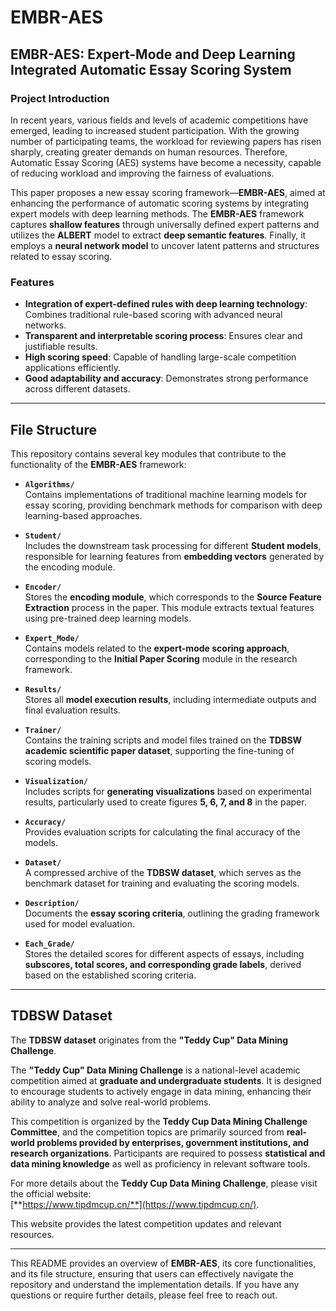 # EMBR-AES
## EMBR-AES: Expert-Mode and Deep Learning Integrated Automatic Essay Scoring System

### Project Introduction

In recent years, various fields and levels of academic competitions have emerged, leading to increased student participation. With the growing number of participating teams, the workload for reviewing papers has risen sharply, creating greater demands on human resources. Therefore, Automatic Essay Scoring (AES) systems have become a necessity, capable of reducing workload and improving the fairness of evaluations.

This paper proposes a new essay scoring framework—**EMBR-AES**, aimed at enhancing the performance of automatic scoring systems by integrating expert models with deep learning methods. The **EMBR-AES** framework captures **shallow features** through universally defined expert patterns and utilizes the **ALBERT** model to extract **deep semantic features**. Finally, it employs a **neural network model** to uncover latent patterns and structures related to essay scoring.

### Features
- **Integration of expert-defined rules with deep learning technology**: Combines traditional rule-based scoring with advanced neural networks.
- **Transparent and interpretable scoring process**: Ensures clear and justifiable results.
- **High scoring speed**: Capable of handling large-scale competition applications efficiently.
- **Good adaptability and accuracy**: Demonstrates strong performance across different datasets.

---

## File Structure

This repository contains several key modules that contribute to the functionality of the **EMBR-AES** framework:

- **`Algorithms/`**  
  Contains implementations of traditional machine learning models for essay scoring, providing benchmark methods for comparison with deep learning-based approaches.

- **`Student/`**  
  Includes the downstream task processing for different **Student models**, responsible for learning features from **embedding vectors** generated by the encoding module.

- **`Encoder/`**  
  Stores the **encoding module**, which corresponds to the **Source Feature Extraction** process in the paper. This module extracts textual features using pre-trained deep learning models.

- **`Expert_Mode/`**  
  Contains models related to the **expert-mode scoring approach**, corresponding to the **Initial Paper Scoring** module in the research framework.

- **`Results/`**  
  Stores all **model execution results**, including intermediate outputs and final evaluation results.

- **`Trainer/`**  
  Contains the training scripts and model files trained on the **TDBSW academic scientific paper dataset**, supporting the fine-tuning of scoring models.

- **`Visualization/`**  
  Includes scripts for **generating visualizations** based on experimental results, particularly used to create figures **5, 6, 7, and 8** in the paper.

- **`Accuracy/`**  
  Provides evaluation scripts for calculating the final accuracy of the models.

- **`Dataset/`**  
  A compressed archive of the **TDBSW dataset**, which serves as the benchmark dataset for training and evaluating the scoring models.

- **`Description/`**  
  Documents the **essay scoring criteria**, outlining the grading framework used for model evaluation.

- **`Each_Grade/`**  
  Stores the detailed scores for different aspects of essays, including **subscores, total scores, and corresponding grade labels**, derived based on the established scoring criteria.

---

## **TDBSW Dataset**
The **TDBSW dataset** originates from the **"Teddy Cup" Data Mining Challenge**. 

The **"Teddy Cup" Data Mining Challenge** is a national-level academic competition aimed at **graduate and undergraduate students**. It is designed to encourage students to actively engage in data mining, enhancing their ability to analyze and solve real-world problems. 

This competition is organized by the **Teddy Cup Data Mining Challenge Committee**, and the competition topics are primarily sourced from **real-world problems provided by enterprises, government institutions, and research organizations**. Participants are required to possess **statistical and data mining knowledge** as well as proficiency in relevant software tools.

For more details about the **Teddy Cup Data Mining Challenge**, please visit the official website:  
[**https://www.tipdmcup.cn/**](https://www.tipdmcup.cn/).  

This website provides the latest competition updates and relevant resources.

---

This README provides an overview of **EMBR-AES**, its core functionalities, and its file structure, ensuring that users can effectively navigate the repository and understand the implementation details. If you have any questions or require further details, please feel free to reach out.
